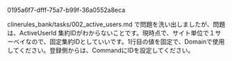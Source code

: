 0195a6f7-dfff-75a7-b99f-36a0552a8eca

clinerules_bank/tasks/002_active_users.md
で問題を洗い出しましたが、問題は、ActiveUserId 集約IDがわからないことです。現時点で、サイト単位で１サーベイなので、固定集約IDとしていいです。1行目の値を固定で、Domainで使用してください。登録側からは、CommandにIDを設定してください。
